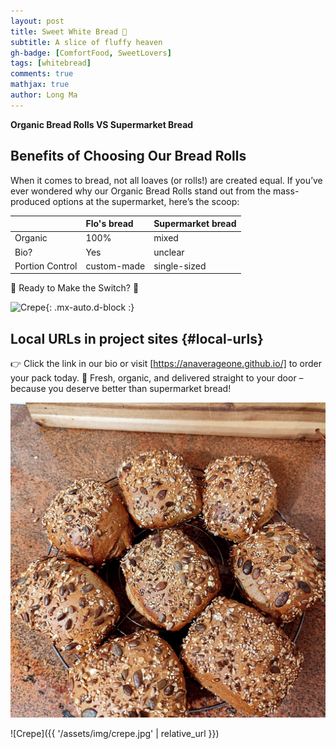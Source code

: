 ```yaml
---
layout: post
title: Sweet White Bread 🥖
subtitle: A slice of fluffy heaven
gh-badge: [ComfortFood, SweetLovers]
tags: [whitebread]
comments: true
mathjax: true
author: Long Ma
---
```



**Organic Bread Rolls VS Supermarket Bread**



## Benefits of Choosing Our Bread Rolls 

When it comes to bread, not all loaves (or rolls!) are created equal. If you’ve ever wondered why our Organic Bread Rolls stand out from the mass-produced options at the supermarket, here’s the scoop:

| | Flo's bread | Supermarket bread|
| :------ |:--- | :--- |
| Organic | 100% | mixed |
| Bio? | Yes | unclear |
| Portion Control | custom-made | single-sized |



🛒 Ready to Make the Switch? 🛒



![Crepe](https://anaverageone.github.io/assets/img/crepe.jpg){: .mx-auto.d-block :}



## Local URLs in project sites {#local-urls}

👉 Click the link in our bio or visit [https://anaverageone.github.io/] to order your pack today.
🚚 Fresh, organic, and delivered straight to your door – because you deserve better than supermarket bread!

![Crepe](/assets/img/breadrolls.jpg)


![Crepe]({{ '/assets/img/crepe.jpg' | relative_url }})
